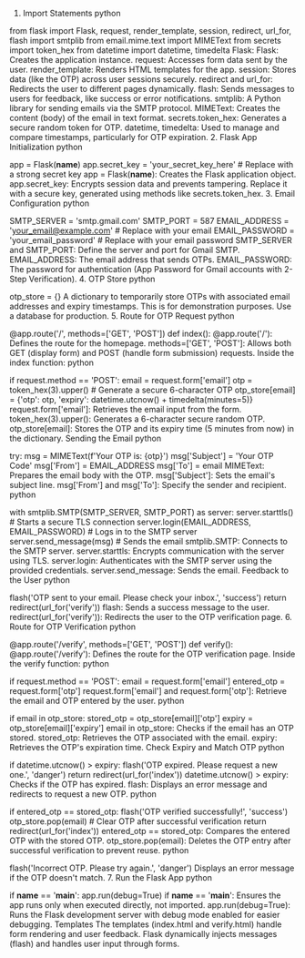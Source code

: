 1. Import Statements
python
 
from flask import Flask, request, render_template, session, redirect, url_for, flash
import smtplib
from email.mime.text import MIMEText
from secrets import token_hex
from datetime import datetime, timedelta
Flask:
Flask: Creates the application instance.
request: Accesses form data sent by the user.
render_template: Renders HTML templates for the app.
session: Stores data (like the OTP) across user sessions securely.
redirect and url_for: Redirects the user to different pages dynamically.
flash: Sends messages to users for feedback, like success or error notifications.
smtplib: A Python library for sending emails via the SMTP protocol.
MIMEText: Creates the content (body) of the email in text format.
secrets.token_hex: Generates a secure random token for OTP.
datetime, timedelta: Used to manage and compare timestamps, particularly for OTP expiration.
2. Flask App Initialization
python
 
app = Flask(__name__)
app.secret_key = 'your_secret_key_here'  # Replace with a strong secret key
app = Flask(__name__): Creates the Flask application object.
app.secret_key: Encrypts session data and prevents tampering. Replace it with a secure key, generated using methods like secrets.token_hex.
3. Email Configuration
python
 
SMTP_SERVER = 'smtp.gmail.com'
SMTP_PORT = 587
EMAIL_ADDRESS = 'your_email@example.com'  # Replace with your email
EMAIL_PASSWORD = 'your_email_password'  # Replace with your email password
SMTP_SERVER and SMTP_PORT: Define the server and port for Gmail SMTP.
EMAIL_ADDRESS: The email address that sends OTPs.
EMAIL_PASSWORD: The password for authentication (App Password for Gmail accounts with 2-Step Verification).
4. OTP Store
python
 
otp_store = {}
A dictionary to temporarily store OTPs with associated email addresses and expiry timestamps. This is for demonstration purposes. Use a database for production.
5. Route for OTP Request
python
 
@app.route('/', methods=['GET', 'POST'])
def index():
@app.route('/'): Defines the route for the homepage.
methods=['GET', 'POST']: Allows both GET (display form) and POST (handle form submission) requests.
Inside the index function:
python
 
if request.method == 'POST':
    email = request.form['email']
    otp = token_hex(3).upper()  # Generate a secure 6-character OTP
    otp_store[email] = {'otp': otp, 'expiry': datetime.utcnow() + timedelta(minutes=5)}
request.form['email']: Retrieves the email input from the form.
token_hex(3).upper(): Generates a 6-character secure random OTP.
otp_store[email]: Stores the OTP and its expiry time (5 minutes from now) in the dictionary.
Sending the Email
python
 
try:
    msg = MIMEText(f'Your OTP is: {otp}')
    msg['Subject'] = 'Your OTP Code'
    msg['From'] = EMAIL_ADDRESS
    msg['To'] = email
MIMEText: Prepares the email body with the OTP.
msg['Subject']: Sets the email's subject line.
msg['From'] and msg['To']: Specify the sender and recipient.
python
 
with smtplib.SMTP(SMTP_SERVER, SMTP_PORT) as server:
    server.starttls()  # Starts a secure TLS connection
    server.login(EMAIL_ADDRESS, EMAIL_PASSWORD)  # Logs in to the SMTP server
    server.send_message(msg)  # Sends the email
smtplib.SMTP: Connects to the SMTP server.
server.starttls: Encrypts communication with the server using TLS.
server.login: Authenticates with the SMTP server using the provided credentials.
server.send_message: Sends the email.
Feedback to the User
python
 
flash('OTP sent to your email. Please check your inbox.', 'success')
return redirect(url_for('verify'))
flash: Sends a success message to the user.
redirect(url_for('verify')): Redirects the user to the OTP verification page.
6. Route for OTP Verification
python
 
@app.route('/verify', methods=['GET', 'POST'])
def verify():
@app.route('/verify'): Defines the route for the OTP verification page.
Inside the verify function:
python
 
if request.method == 'POST':
    email = request.form['email']
    entered_otp = request.form['otp']
request.form['email'] and request.form['otp']: Retrieve the email and OTP entered by the user.
python
 
if email in otp_store:
    stored_otp = otp_store[email]['otp']
    expiry = otp_store[email]['expiry']
email in otp_store: Checks if the email has an OTP stored.
stored_otp: Retrieves the OTP associated with the email.
expiry: Retrieves the OTP's expiration time.
Check Expiry and Match OTP
python
 
if datetime.utcnow() > expiry:
    flash('OTP expired. Please request a new one.', 'danger')
    return redirect(url_for('index'))
datetime.utcnow() > expiry: Checks if the OTP has expired.
flash: Displays an error message and redirects to request a new OTP.
python
 
if entered_otp == stored_otp:
    flash('OTP verified successfully!', 'success')
    otp_store.pop(email)  # Clear OTP after successful verification
    return redirect(url_for('index'))
entered_otp == stored_otp: Compares the entered OTP with the stored OTP.
otp_store.pop(email): Deletes the OTP entry after successful verification to prevent reuse.
python
 
flash('Incorrect OTP. Please try again.', 'danger')
Displays an error message if the OTP doesn't match.
7. Run the Flask App
python
 
if __name__ == '__main__':
    app.run(debug=True)
if __name__ == '__main__': Ensures the app runs only when executed directly, not imported.
app.run(debug=True): Runs the Flask development server with debug mode enabled for easier debugging.
Templates
The templates (index.html and verify.html) handle form rendering and user feedback. Flask dynamically injects messages (flash) and handles user input through forms.
